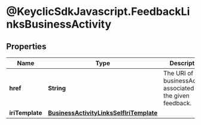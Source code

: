 # @KeyclicSdkJavascript.FeedbackLinksBusinessActivity

## Properties
Name | Type | Description | Notes
------------ | ------------- | ------------- | -------------
**href** | **String** | The URI of the businessActivity associated to the given feedback. | [optional] 
**iriTemplate** | [**BusinessActivityLinksSelfIriTemplate**](BusinessActivityLinksSelfIriTemplate.md) |  | [optional] 


